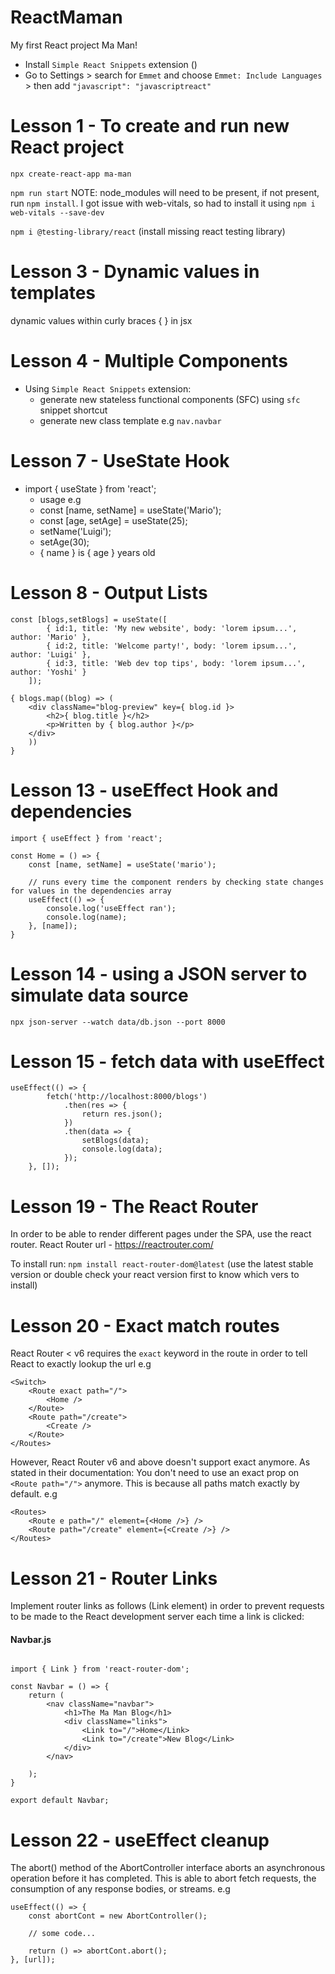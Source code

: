 # ReactMaman
My first React project Ma Man!
- Install `Simple React Snippets` extension ()
- Go to Settings > search for `Emmet` and choose `Emmet: Include Languages` > then add `"javascript": "javascriptreact"`

# Lesson 1 - To create and run new React project
`npx create-react-app ma-man`

`npm run start`
NOTE: node_modules will need to be present, if not present, run `npm install`. I got issue with web-vitals, so had to install it using `npm i web-vitals --save-dev`

`npm i @testing-library/react` (install missing react testing library)

# Lesson 3 - Dynamic values in templates
dynamic values within curly braces { } in jsx 

# Lesson 4 - Multiple Components
- Using `Simple React Snippets` extension:
    - generate new stateless functional components (SFC) using `sfc` snippet shortcut
    - generate new class template e.g `nav.navbar`

# Lesson 7 - UseState Hook
- import { useState } from 'react';
    - usage e.g 
    - const [name, setName] = useState('Mario');
    - const [age, setAge] = useState(25);
    - setName('Luigi');
    - setAge(30);
    - { name } is { age } years old

# Lesson 8 - Output Lists
```
const [blogs,setBlogs] = useState([
        { id:1, title: 'My new website', body: 'lorem ipsum...', author: 'Mario' },
        { id:2, title: 'Welcome party!', body: 'lorem ipsum...', author: 'Luigi' },
        { id:3, title: 'Web dev top tips', body: 'lorem ipsum...', author: 'Yoshi' }
    ]);

{ blogs.map((blog) => (
    <div className="blog-preview" key={ blog.id }>
        <h2>{ blog.title }</h2>
        <p>Written by { blog.author }</p>
    </div>
    )) 
}  
```

# Lesson 13 - useEffect Hook and dependencies
```
import { useEffect } from 'react';

const Home = () => {
    const [name, setName] = useState('mario');

    // runs every time the component renders by checking state changes for values in the dependencies array
    useEffect(() => {
        console.log('useEffect ran');
        console.log(name);
    }, [name]);
}
```

# Lesson 14 - using a JSON server to simulate data source
`npx json-server --watch data/db.json --port 8000`

# Lesson 15 - fetch data with useEffect
```
useEffect(() => {
        fetch('http://localhost:8000/blogs')
            .then(res => {
                return res.json();
            })
            .then(data => {
                setBlogs(data);
                console.log(data);
            });
    }, []);
```    

# Lesson 19 - The React Router
In order to be able to render different pages under the SPA, use the react router.
React Router url - https://reactrouter.com/

To install run:
`npm install react-router-dom@latest` (use the latest stable version or double check your react version first to know which vers to install)

# Lesson 20 - Exact match routes
React Router < v6 requires the `exact` keyword in the route in order to tell React to exactly lookup the url
e.g 
```
<Switch>
    <Route exact path="/">
        <Home />
    </Route>
    <Route path="/create">
        <Create />
    </Route>
</Routes>
```

However, React Router v6 and above doesn't support exact anymore. As stated in their documentation: You don't need to use an exact prop on `<Route path="/">` anymore. This is because all paths match exactly by default.
e.g 
```
<Routes>
    <Route e path="/" element={<Home />} />
    <Route path="/create" element={<Create />} />
</Routes>
``` 

# Lesson 21 - Router Links
Implement router links as follows (Link element) in order to prevent requests to be made to the React development server each time a link is clicked:
#### Navbar.js
```

import { Link } from 'react-router-dom';

const Navbar = () => {
    return (  
        <nav className="navbar">
            <h1>The Ma Man Blog</h1>
            <div className="links">
                <Link to="/">Home</Link>
                <Link to="/create">New Blog</Link>    
            </div>  
        </nav>  

    );
}
 
export default Navbar;
```

# Lesson 22 - useEffect cleanup
The abort() method of the AbortController interface aborts an asynchronous operation before it has completed. This is able to abort fetch requests, the consumption of any response bodies, or streams. e.g
```
useEffect(() => {
    const abortCont = new AbortController();

    // some code...
    
    return () => abortCont.abort();
}, [url]);
```